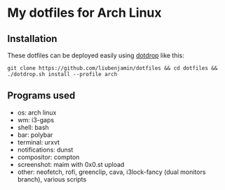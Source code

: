 
# My dotfiles for Arch Linux
## Installation
 These dotfiles can be deployed easily using [dotdrop](https://github.com/deadc0de6/dotdrop) like this: 
 
    git clone https://github.com/liubenjamin/dotfiles && cd dotfiles && ./dotdrop.sh install --profile arch

## Programs used
 - os: arch linux
 - wm: i3-gaps
 - shell: bash
 - bar: polybar
 - terminal: urxvt
 - notifications: dunst
 - compositor: compton
 - screenshot: maim with 0x0.st upload
 - other: neofetch, rofi, greenclip, cava, i3lock-fancy (dual monitors branch), various scripts
